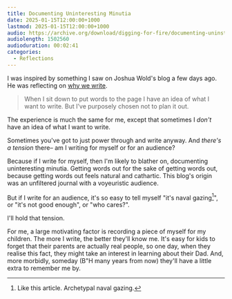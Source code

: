 ```yaml
---
title: Documenting Uninteresting Minutia
date: 2025-01-15T12:00:00+1000
lastmod: 2025-01-15T12:00:00+1000
audio: https://archive.org/download/digging-for-fire/documenting-uninsteresting-minutia.mp3
audiolength: 1502560
audioduration: 00:02:41
categories:
  - Reflections
---
```


I was inspired by something I saw on Joshua Wold's blog a few days ago. He was reflecting on [why we write](https://joshuawold.com/why-we-write/).

> When I sit down to put words to the page I have an idea of what I want to write. But I’ve purposely chosen not to plan it out. 

The experience is much the same for me, except that sometimes I _don't_ have an idea of what I want to write.

<!--more-->

Sometimes you've got to just power through and write anyway. And *there's a tension* there– am I writing for myself or for an audience?

Because if I write for myself, then I'm likely to blather on, documenting uninteresting minutia. Getting words out for the sake of getting words out, because getting words out feels natural and cathartic. This blog's origin was an unfiltered journal with a voyeuristic audience.

But if I write for an audience, it's so easy to tell myself "it's naval gazing[^1]", or "it's not good enough", or "who cares?".

I'll hold that tension.

For me, a large motivating factor is recording a piece of myself for my children. The more I write, the better they'll know me. It's easy for kids to forget that their parents are actually real people, so one day, when they realise this fact, they might take an interest in learning about their Dad. And, more morbidly, someday (B"H many years from now) they'll have a little extra to remember me by.

[^1]: Like this article. Archetypal naval gazing.
